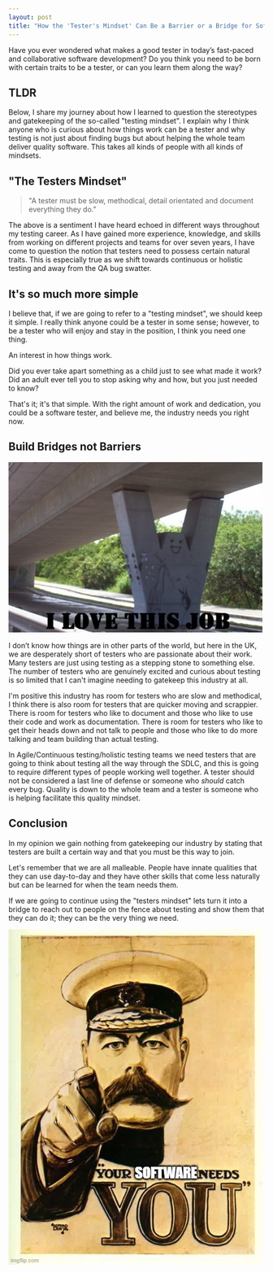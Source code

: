 ```yaml
---
layout: post
title: "How the 'Tester's Mindset' Can Be a Barrier or a Bridge for Software Testing"
---
```


Have you ever wondered what makes a good tester in today’s fast-paced and collaborative software development? Do you think you need to be born with certain traits to be a tester, or can you learn them along the way?

## TLDR

Below, I share my journey about how I learned to question the stereotypes and gatekeeping of the so-called "testing mindset". I explain why I think anyone who is curious about how things work can be a tester and why testing is not just about finding bugs but about helping the whole team deliver quality software. This takes all kinds of people with all kinds of mindsets.

## "The Testers Mindset"

> "A tester must be slow, methodical, detail orientated and document everything they do."

The above is a sentiment I have heard echoed in different ways throughout my testing career. As I have gained more experience, knowledge, and skills from working on different projects and teams for over seven years, I have come to question the notion that testers need to possess certain natural traits. This is especially true as we shift towards continuous or holistic testing and away from the QA bug swatter.

## It's so much more simple

I believe that, if we are going to refer to a "testing mindset", we should keep it simple. I really think anyone could be a tester in some sense; however, to be a tester who will enjoy and stay in the position, I think you need one thing.

An interest in how things work.

Did you ever take apart something as a child just to see what made it work? Did an adult ever tell you to stop asking why and how, but you just needed to know?

That's it; it's that simple. With the right amount of work and dedication, you could be a software tester, and believe me, the industry needs you right now.

## Build Bridges not Barriers

![meme of a smiling face painted onto a support of a bridge with the text "I love this job"](../images/posts/build-bridges.jpg)

I don’t know how things are in other parts of the world, but here in the UK, we are desperately short of testers who are passionate about their work. Many testers are just using testing as a stepping stone to something else. The number of testers who are genuinely excited and curious about testing is so limited that I can't imagine needing to gatekeep this industry at all.

I'm positive this industry has room for testers who are slow and methodical, I think there is also room for testers that are quicker moving and scrappier. There is room for testers who like to document and those who like to use their code and work as documentation. There is room for testers who like to get their heads down and not talk to people and those who like to do more talking and team building than actual testing.

In Agile/Continuous testing/holistic testing teams we need testers that are going to think about testing all the way through the SDLC, and this is going to require different types of people working well together. A tester should not be considered a last line of defense or someone who *should* catch every bug. Quality is down to the whole team and a tester is someone who is helping facilitate this quality mindset.

## Conclusion

In my opinion we gain nothing from gatekeeping our industry by stating that testers are built a certain way and that you must be this way to join.

Let's remember that we are all malleable. People have innate qualities that they can use day-to-day and they have other skills that come less naturally but can be learned for when the team needs them.

If we are going to continue using the "testers mindset" lets turn it into a bridge to reach out to people on the fence about testing and show them that they can do it; they can be the very thing we need.

!["Your Country Needs you" poster with country replaced as software](../images/posts/your-software-needs-you.jpg)
